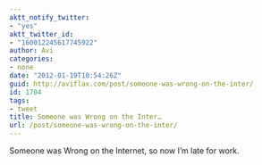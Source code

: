 ```yaml
---
aktt_notify_twitter:
- "yes"
aktt_twitter_id:
- "160012245617745922"
author: Avi
categories:
- none
date: "2012-01-19T10:54:26Z"
guid: http://aviflax.com/post/someone-was-wrong-on-the-inter/
id: 1704
tags:
- tweet
title: Someone was Wrong on the Inter…
url: /post/someone-was-wrong-on-the-inter/
---
```

Someone was Wrong on the Internet, so now I’m late for work.